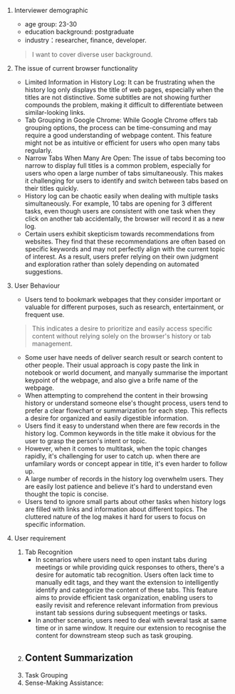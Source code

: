 1. Interviewer demographic
    - age group: 23-30
    - education background: postgraduate
    - industry：researcher, finance, developer. 
    > I want to cover diverse user background. 

2. The issue of current browser functionality
    - Limited Information in History Log: It can be frustrating when the history log only displays the title of web pages, especially when the titles are not distinctive. Some subtitles are not showing further compounds the problem, making it difficult to differentiate between similar-looking links.
    - Tab Grouping in Google Chrome: While Google Chrome offers tab grouping options, the process can be time-consuming and may require a good understanding of webpage content. This feature might not be as intuitive or efficient for users who open many tabs regularly.
    - Narrow Tabs When Many Are Open: The issue of tabs becoming too narrow to display full titles is a common problem, especially for users who open a large number of tabs simultaneously. This makes it challenging for users to identify and switch between tabs based on their titles quickly.
    - History log can be chaotic easily when dealing with multiple tasks simultaneously. For example, 10 tabs are opening for 3 different tasks, even though users are consistent with one task when they click on another tab accidentally, the browser will record it as a new log. 
    - Certain users exhibit skepticism towards recommendations from websites. They find that these recommendations are often based on specific keywords and may not perfectly align with the current topic of interest. As a result, users prefer relying on their own judgment and exploration rather than solely depending on automated suggestions.

3. User Behaviour
    - Users tend to bookmark webpages that they consider important or valuable for different purposes, such as research, entertainment, or frequent use.
    > This indicates a desire to prioritize and easily access specific content without relying solely on the browser's history or tab management.
    - Some user have needs of deliver search result or search content to other people. Their usual approach is copy paste the link in notebook or world document, and manyally summarise the important keypoint of the webpage, and also give a brife name of the webpage. 
    - When attempting to comprehend the content in their browsing history or understand someone else's thought process, users tend to prefer a clear flowchart or summarization for each step. This reflects a desire for organized and easily digestible information.
    - Users find it easy to understand when there are few records in the history log. Common keywords in the title make it obvious for the user to grasp the person's intent or topic.
    - However, when it comes to multitask, when the topic changes rapidly, it's challenging for user to catch up. when there are unfamilary words or concept appear in title, it's even harder to follow up. 
    - A large number of records in the history log overwhelm users. They are easily lost patience and believe it's hard to understand even thought the topic is concise. 
    - Users tend to ignore small parts about other tasks when history logs are filled with links and information about different topics. The cluttered nature of the log makes it hard for users to focus on specific information.

4. User requirement
    1. Tab Recognition
        - In scenarios where users need to open instant tabs during meetings or while providing quick responses to others, there's a desire for automatic tab recognition. Users often lack time to manually edit tags, and they want the extension to intelligently identify and categorize the content of these tabs. This feature aims to provide efficient task organization, enabling users to easily revisit and reference relevant information from previous instant tab sessions during subsequent meetings or tasks.
        - In another scenario, users need to deal with several task at same time or in same window. It require our extension to recognise the content for downstream steop such as task grouping. 
    2.  Content Summarization
        - 
    3.  Task Grouping
    4.  Sense-Making Assistance:
